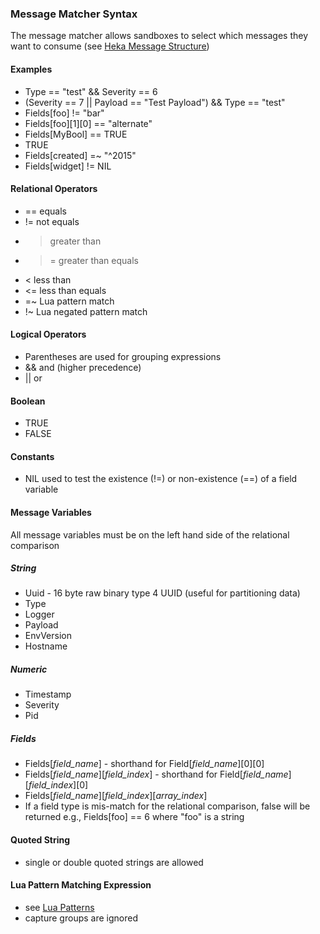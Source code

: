 ### Message Matcher Syntax

The message matcher allows sandboxes to select which messages they want to consume
(see [Heka Message Structure](message.md))

#### Examples

*  Type == "test" && Severity == 6
*  (Severity == 7 || Payload == "Test Payload") && Type == "test"
*  Fields[foo] != "bar"
*  Fields[foo][1][0] == "alternate"
*  Fields[MyBool] == TRUE
*  TRUE
*  Fields[created] =~ "^2015"
*  Fields[widget] != NIL

#### Relational Operators

* == equals
* != not equals
* > greater than
* >= greater than equals
* < less than
* <= less than equals
* =~ Lua pattern match
* !~ Lua negated pattern match

#### Logical Operators

* Parentheses are used for grouping expressions
* && and (higher precedence)
* || or

#### Boolean

* TRUE
* FALSE

#### Constants

* NIL used to test the existence (!=) or non-existence (==) of a field variable

#### Message Variables

All message variables must be on the left hand side of the relational comparison
 
##### String

* Uuid - 16 byte raw binary type 4 UUID (useful for partitioning data)
* Type
* Logger
* Payload
* EnvVersion
* Hostname

##### Numeric

* Timestamp
* Severity
* Pid

##### Fields

* Fields[_field_name_] - shorthand for Field[_field_name_][0][0]
* Fields[_field_name_][_field_index_] - shorthand for Field[_field_name_][_field_index_][0]
* Fields[_field_name_][_field_index_][_array_index_]
* If a field type is mis-match for the relational comparison, false will be returned e.g., Fields[foo] == 6 where "foo" is a string

#### Quoted String

* single or double quoted strings are allowed

#### Lua Pattern Matching Expression

* see [Lua Patterns](http://www.lua.org/manual/5.1/manual.html#5.4.1)
* capture groups are ignored
